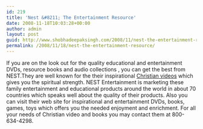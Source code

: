 ```yaml
---
id: 219
title: 'Nest &#8211; The Entertainment Resource'
date: 2008-11-18T10:03:28+00:00
author: admin
layout: post
guid: http://www.shobhadeepaksingh.com/2008/11/nest-the-entertainment-resource/
permalink: /2008/11/18/nest-the-entertainment-resource/
---
```

If you are on the look out for the quality educational and entertainment DVDs, resource books and audio collections , you can get the best from NEST.They are well known for the their inspirational [Christian videos](http://www.nestentertainment.com/) which gives you the spiritual strength. NEST Entertainment is marketing these family entertainment and educational products around the world in about 70 countries which speaks well about the quality of their products. Also you can visit their web site for inspirational and entertainment DVDs, books, games, toys which offers you the needed enjoyment and enrichment. For all your needs of Christian video and books you may contact them at 800-634-4298.